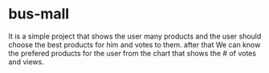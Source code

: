 # bus-mall
It is a simple project that shows the user many products 
and the user should choose the best products for him and votes to them.
after that We can know the prefered products for the user from the chart that shows the # of votes and views.